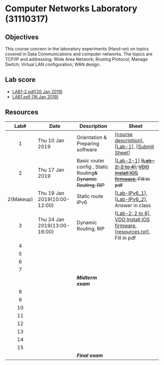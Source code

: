 # Computer Networks Laboratory (31110317)

## Objectives
This course concern in the laboratory experiments (Hand-on) on topics covered in Data Communications and computer networks. The topics are TCP/IP and addressing; Wide Area Network; Routing Protocol; Manage Switch; Virtual LAN configuration; WAN design.
## Lab score
* [LAB1-2.pdf(20 Jan 2019)](https://drive.google.com/file/d/12fNOxsOtP3XKk_nTKgMDIRJ6Z0XsGtUe/view?usp=sharing)
* [LAB1.pdf (16 Jan 2019)](https://drive.google.com/open?id=1GIreYl49djcY6FLomK3NJv6pcLv84z6c)

## Resources

| Lab# | Date | Description  |Sheet|
|:-----:|------|-------------|----|
|  1 |Thu 10 Jan 2019| Orientation & Preparing software| [[course description]](https://drive.google.com/open?id=1MyTgrSqpio0jGd2o9WINq8MJB-081QA6), [[Lab-1]](https://drive.google.com/open?id=1jWdIIBDkq8pdwDGJXQBioWSJgP6cwDnD), [[Submit Sheet]](https://drive.google.com/open?id=1NaNq8N_E-U4xH_Fi462MCbQNKs-U10_J) |
|2   |Thu 17 Jan 2019| Basic router config , Static Routing<s>& Dynamic Routing, RIP</s> |[[Lab-2-1]](https://drive.google.com/open?id=1I9zb3NwRkHWQqifGDjVAKNdedZ6MnEA1) <s>[[Lab-2: 2 to 4]](https://drive.google.com/open?id=1vj7E7w1-HjBr6ZgqhtpZfSF2shdMkMBM), [VDO Install IOS firmware](https://youtu.be/EZimFm6K22Y), Fill in pdf</s>|
|2(Makeup)   |Thu 19 Jan 2019(10:00-12:00)| Static route IPv6 |[[Lab-IPv6_1]](https://drive.google.com/file/d/1MOKEnrcrWW7n6w3v4zPRICYZlJmWg7jl/view?usp=sharing),[[Lab-IPv6_2]](https://drive.google.com/file/d/1Zxs16I0YMZgVuHj_gyebpY1z_iHLFlD2/view?usp=sharing), Answer in class|
|3  |Thu 24 Jan 2019(13:00-16:00)|  Dynamic Routing, RIP |[[Lab-2: 2 to 6]](https://drive.google.com/open?id=1vj7E7w1-HjBr6ZgqhtpZfSF2shdMkMBM), [VDO Install IOS firmware](https://youtu.be/EZimFm6K22Y),[[resources.txt]](https://drive.google.com/file/d/1pCmulwjgHpcFpu5rIO6wm0uTQ-THF0qk/view?usp=sharing), Fill in pdf|
|   4   |      |              |                     |
|   5   |      |              |                     |
|   6   |      |              |                     |
|   7   |      |              |                     |
|       |      | ***Midterm exam*** |  |
|   8   |      |              |                     |
|   9   |      |              |                     |
|   10  |      |              |                     |
|   11  |      |              |                     |
|   12  |      |              |                     |
|   13  |      |              |                     |
|   14  |      |              |                     |
|   15  |      |              |                     |
|       |      | ***Final exam***   |                 |
